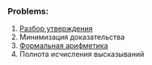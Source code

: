 
[comment]: <> (Mathematics logic ITMO-2020)

### Problems:

1. [Разбор утверждения](/task1)
2. Минимизация доказательства
3. [Формальная арифметика](/task3)
4. Полнота исчисления высказываний
